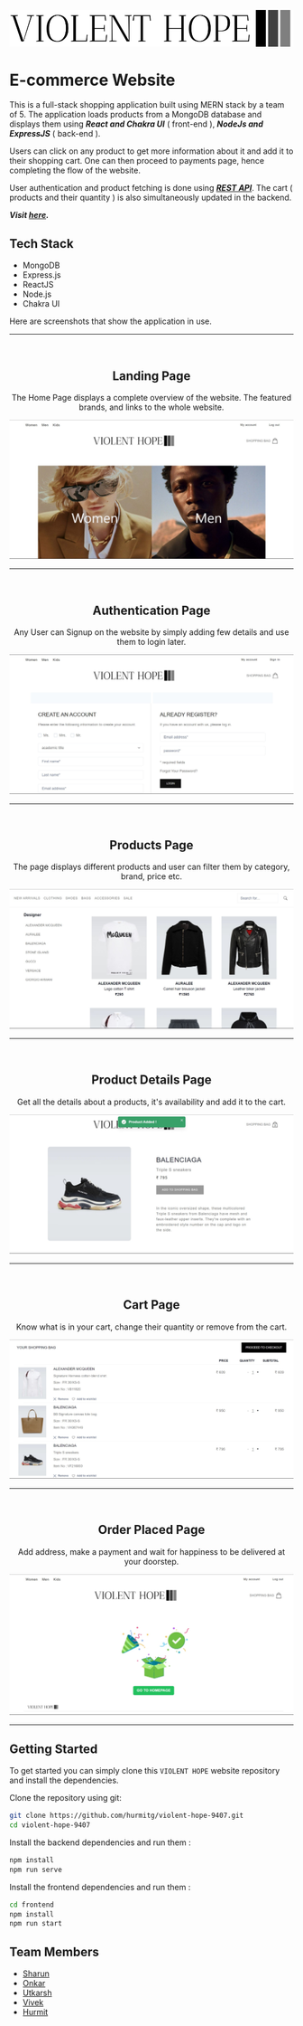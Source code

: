![Home Page](/frontend/src/VH.png "Optional Title")

# E-commerce Website

This is a full-stack shopping application built using MERN stack by a team of 5. The application loads products from a MongoDB database and displays them using **_React and Chakra UI_** ( front-end ), **_NodeJs and ExpressJS_** ( back-end ).

Users can click on any product to get more information about it and add it to their shopping cart. One can then proceed to payments page, hence completing the flow of the website.

User authentication and product fetching is done using <u>**_REST API_**</u>. The cart ( products and their quantity ) is also simultaneously updated in the backend.

**_Visit [here](https://violent-hope.netlify.app/)._**

## Tech Stack

- MongoDB
- Express.js
- ReactJS
- Node.js
- Chakra UI

Here are screenshots that show the application in use.

<hr/>
<br>
<h2 align="center">Landing Page</h2>

<p align="center">The Home Page displays a complete overview of the website. The featured brands, and links to the whole website.</p>

![Landing Page](/Assets/landing.jpg "Optional Title")

---

<br>
<h2 align="center">Authentication Page</h2>

<p align="center">Any User can Signup on the website by simply adding few details and use them to login later.</p>

![Authentication Page](/Assets/login.jpg "Optional Title")

---

<br>
<h2 align="center">Products Page</h2>

<p align="center">The page displays different products and user can filter them by category, brand, price etc.</p>

![Products Page](/Assets/product.jpg "Optional Title")

---

<br>
<h2 align="center">Product Details Page</h2>

<p align="center">Get all the details about a products, it's availability and add it to the cart.</p>

![Product Page](/Assets/singleProduct.jpg "Optional Title")

---

<br>
<h2 align="center">Cart Page</h2>

<p align="center">Know what is in your cart, change their quantity or remove from the cart.</p>

![Cart Page](/Assets/cart.jpg "Optional Title")

---

<br>
<h2 align="center">Order Placed Page</h2>

<p align="center">Add address, make a payment and wait for happiness to be delivered at your doorstep.</p>

![Order Placed Page](/Assets/orderPlaced.jpg "Optional Title")

---

## Getting Started

To get started you can simply clone this `VIOLENT HOPE` website repository and install the dependencies.

Clone the repository using git:

```bash
git clone https://github.com/hurmitg/violent-hope-9407.git
cd violent-hope-9407
```

Install the backend dependencies and run them :

```bash
npm install
npm run serve
```

Install the frontend dependencies and run them :

```bash
cd frontend
npm install
npm run start
```

## Team Members

- [Sharun](https://github.com/SHARUN266)
- [Onkar](https://github.com/Onkar271998)
- [Utkarsh](https://github.com/utkarshqw)
- [Vivek](https://github.com/Vivek-Nemade)
- [Hurmit](https://github.com/hurmitg)
